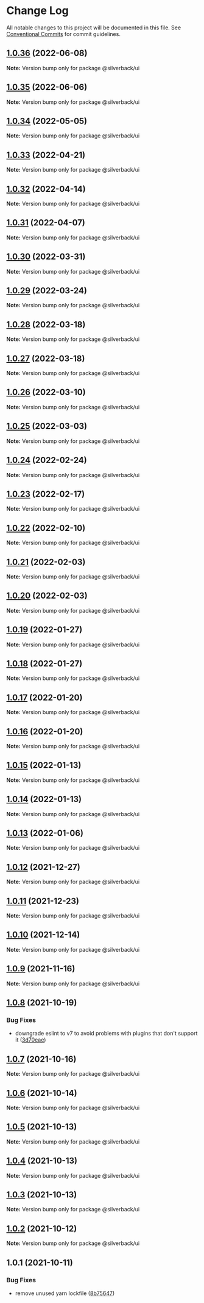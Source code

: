# Change Log

All notable changes to this project will be documented in this file.
See [Conventional Commits](https://conventionalcommits.org) for commit guidelines.

## [1.0.36](https://github.com/AmazeeLabs/silverback-mono/compare/@silverback/ui@1.0.35...@silverback/ui@1.0.36) (2022-06-08)

**Note:** Version bump only for package @silverback/ui





## [1.0.35](https://github.com/AmazeeLabs/silverback-mono/compare/@silverback/ui@1.0.34...@silverback/ui@1.0.35) (2022-06-06)

**Note:** Version bump only for package @silverback/ui





## [1.0.34](https://github.com/AmazeeLabs/silverback-mono/compare/@silverback/ui@1.0.33...@silverback/ui@1.0.34) (2022-05-05)

**Note:** Version bump only for package @silverback/ui





## [1.0.33](https://github.com/AmazeeLabs/silverback-mono/compare/@silverback/ui@1.0.32...@silverback/ui@1.0.33) (2022-04-21)

**Note:** Version bump only for package @silverback/ui





## [1.0.32](https://github.com/AmazeeLabs/silverback-mono/compare/@silverback/ui@1.0.31...@silverback/ui@1.0.32) (2022-04-14)

**Note:** Version bump only for package @silverback/ui





## [1.0.31](https://github.com/AmazeeLabs/silverback-mono/compare/@silverback/ui@1.0.30...@silverback/ui@1.0.31) (2022-04-07)

**Note:** Version bump only for package @silverback/ui





## [1.0.30](https://github.com/AmazeeLabs/silverback-mono/compare/@silverback/ui@1.0.29...@silverback/ui@1.0.30) (2022-03-31)

**Note:** Version bump only for package @silverback/ui





## [1.0.29](https://github.com/AmazeeLabs/silverback-mono/compare/@silverback/ui@1.0.28...@silverback/ui@1.0.29) (2022-03-24)

**Note:** Version bump only for package @silverback/ui





## [1.0.28](https://github.com/AmazeeLabs/silverback-mono/compare/@silverback/ui@1.0.27...@silverback/ui@1.0.28) (2022-03-18)

**Note:** Version bump only for package @silverback/ui





## [1.0.27](https://github.com/AmazeeLabs/silverback-mono/compare/@silverback/ui@1.0.26...@silverback/ui@1.0.27) (2022-03-18)

**Note:** Version bump only for package @silverback/ui





## [1.0.26](https://github.com/AmazeeLabs/silverback-mono/compare/@silverback/ui@1.0.25...@silverback/ui@1.0.26) (2022-03-10)

**Note:** Version bump only for package @silverback/ui





## [1.0.25](https://github.com/AmazeeLabs/silverback-mono/compare/@silverback/ui@1.0.24...@silverback/ui@1.0.25) (2022-03-03)

**Note:** Version bump only for package @silverback/ui





## [1.0.24](https://github.com/AmazeeLabs/silverback-mono/compare/@silverback/ui@1.0.23...@silverback/ui@1.0.24) (2022-02-24)

**Note:** Version bump only for package @silverback/ui





## [1.0.23](https://github.com/AmazeeLabs/silverback-mono/compare/@silverback/ui@1.0.22...@silverback/ui@1.0.23) (2022-02-17)

**Note:** Version bump only for package @silverback/ui





## [1.0.22](https://github.com/AmazeeLabs/silverback-mono/compare/@silverback/ui@1.0.21...@silverback/ui@1.0.22) (2022-02-10)

**Note:** Version bump only for package @silverback/ui





## [1.0.21](https://github.com/AmazeeLabs/silverback-mono/compare/@silverback/ui@1.0.20...@silverback/ui@1.0.21) (2022-02-03)

**Note:** Version bump only for package @silverback/ui





## [1.0.20](https://github.com/AmazeeLabs/silverback-mono/compare/@silverback/ui@1.0.19...@silverback/ui@1.0.20) (2022-02-03)

**Note:** Version bump only for package @silverback/ui





## [1.0.19](https://github.com/AmazeeLabs/silverback-mono/compare/@silverback/ui@1.0.18...@silverback/ui@1.0.19) (2022-01-27)

**Note:** Version bump only for package @silverback/ui





## [1.0.18](https://github.com/AmazeeLabs/silverback-mono/compare/@silverback/ui@1.0.17...@silverback/ui@1.0.18) (2022-01-27)

**Note:** Version bump only for package @silverback/ui





## [1.0.17](https://github.com/AmazeeLabs/silverback-mono/compare/@silverback/ui@1.0.16...@silverback/ui@1.0.17) (2022-01-20)

**Note:** Version bump only for package @silverback/ui





## [1.0.16](https://github.com/AmazeeLabs/silverback-mono/compare/@silverback/ui@1.0.15...@silverback/ui@1.0.16) (2022-01-20)

**Note:** Version bump only for package @silverback/ui





## [1.0.15](https://github.com/AmazeeLabs/silverback-mono/compare/@silverback/ui@1.0.14...@silverback/ui@1.0.15) (2022-01-13)

**Note:** Version bump only for package @silverback/ui





## [1.0.14](https://github.com/AmazeeLabs/silverback-mono/compare/@silverback/ui@1.0.13...@silverback/ui@1.0.14) (2022-01-13)

**Note:** Version bump only for package @silverback/ui





## [1.0.13](https://github.com/AmazeeLabs/silverback-mono/compare/@silverback/ui@1.0.12...@silverback/ui@1.0.13) (2022-01-06)

**Note:** Version bump only for package @silverback/ui





## [1.0.12](https://github.com/AmazeeLabs/silverback-mono/compare/@silverback/ui@1.0.11...@silverback/ui@1.0.12) (2021-12-27)

**Note:** Version bump only for package @silverback/ui





## [1.0.11](https://github.com/AmazeeLabs/silverback-mono/compare/@silverback/ui@1.0.10...@silverback/ui@1.0.11) (2021-12-23)

**Note:** Version bump only for package @silverback/ui





## [1.0.10](https://github.com/AmazeeLabs/silverback-mono/compare/@silverback/ui@1.0.9...@silverback/ui@1.0.10) (2021-12-14)

**Note:** Version bump only for package @silverback/ui





## [1.0.9](https://github.com/AmazeeLabs/silverback-mono/compare/@silverback/ui@1.0.8...@silverback/ui@1.0.9) (2021-11-16)

**Note:** Version bump only for package @silverback/ui





## [1.0.8](https://github.com/AmazeeLabs/silverback-mono/compare/@silverback/ui@1.0.7...@silverback/ui@1.0.8) (2021-10-19)


### Bug Fixes

* downgrade eslint to v7 to avoid problems with plugins that don't support it ([3d70eae](https://github.com/AmazeeLabs/silverback-mono/commit/3d70eae96f6129a5c68c705c4cc0f801cd0d472d))





## [1.0.7](https://github.com/AmazeeLabs/silverback-mono/compare/@silverback/ui@1.0.6...@silverback/ui@1.0.7) (2021-10-16)

**Note:** Version bump only for package @silverback/ui





## [1.0.6](https://github.com/AmazeeLabs/silverback-mono/compare/@silverback/ui@1.0.5...@silverback/ui@1.0.6) (2021-10-14)

**Note:** Version bump only for package @silverback/ui





## [1.0.5](https://github.com/AmazeeLabs/silverback-mono/compare/@silverback/ui@1.0.4...@silverback/ui@1.0.5) (2021-10-13)

**Note:** Version bump only for package @silverback/ui





## [1.0.4](https://github.com/AmazeeLabs/silverback-mono/compare/@silverback/ui@1.0.3...@silverback/ui@1.0.4) (2021-10-13)

**Note:** Version bump only for package @silverback/ui





## [1.0.3](https://github.com/AmazeeLabs/silverback-mono/compare/@silverback/ui@1.0.2...@silverback/ui@1.0.3) (2021-10-13)

**Note:** Version bump only for package @silverback/ui





## [1.0.2](https://github.com/AmazeeLabs/silverback-mono/compare/@silverback/ui@1.0.1...@silverback/ui@1.0.2) (2021-10-12)

**Note:** Version bump only for package @silverback/ui





## 1.0.1 (2021-10-11)


### Bug Fixes

* remove unused yarn lockfile ([8b75647](https://github.com/AmazeeLabs/silverback-mono/commit/8b756476572b533e9401b56206bca5d8c1af97b4))
